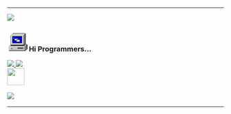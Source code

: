 <hr />
<p>
  <img src= "https://camo.githubusercontent.com/71b837571c48af3aa60a73dbc9d5936aa359d78efbfa8a6743cbbbc16b80ef4d/68747470733a2f2f63646e2e646973636f72646170702e636f6d2f6174746163686d656e74732f3830353930323039333930363630383138362f3830353931333937323533353539303932322f74656e6f722e676966"/>
</p>

<h3><img src='https://raw.githubusercontent.com/TheDudeThatCode/TheDudeThatCode/master/Assets/PC.gif' width="10%" />Hi Programmers...</h3>


<div>
   <a href="https://github.com/seu-usuário-aqui">
   <img height="180em" src="https://github-readme-stats.vercel.app/api/top-langs/?username=Zoro-Zoro&layout=compact&langs_count=7&theme=dracula"/>
   <img height="180em" src="https://github-readme-stats.vercel.app/api?username=Zoro-Zoro&show_icons=true&theme=dracula&include_all_commits=true&count_private=true"/>
</div>


<img src="https://cdn.jsdelivr.net/gh/devicons/devicon/icons/java/java-original.svg" height="40" width="40" />

<p>
  <img src= "https://camo.githubusercontent.com/71b837571c48af3aa60a73dbc9d5936aa359d78efbfa8a6743cbbbc16b80ef4d/68747470733a2f2f63646e2e646973636f72646170702e636f6d2f6174746163686d656e74732f3830353930323039333930363630383138362f3830353931333937323533353539303932322f74656e6f722e676966"/>
</p>
<hr />
